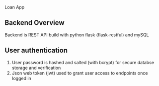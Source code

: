 Loan App

## Backend Overview
Backend is REST API build with python flask (flask-restful) and mySQL

## User authentication
1. User password is hashed and salted (with bcrypt) for secure databse storage and verification
2. Json web token (jwt) used to grant user access to endpoints once logged in